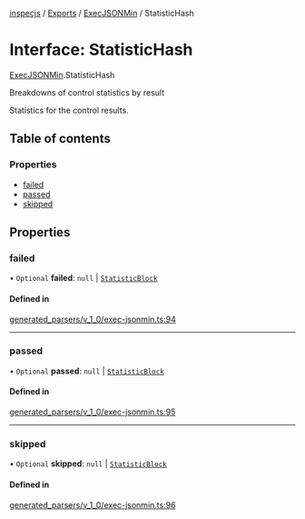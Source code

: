 [inspecjs](../README.md) / [Exports](../modules.md) / [ExecJSONMin](../modules/ExecJSONMin.md) / StatisticHash

# Interface: StatisticHash

[ExecJSONMin](../modules/ExecJSONMin.md).StatisticHash

Breakdowns of control statistics by result

Statistics for the control results.

## Table of contents

### Properties

- [failed](ExecJSONMin.StatisticHash.md#failed)
- [passed](ExecJSONMin.StatisticHash.md#passed)
- [skipped](ExecJSONMin.StatisticHash.md#skipped)

## Properties

### failed

• `Optional` **failed**: ``null`` \| [`StatisticBlock`](ExecJSONMin.StatisticBlock.md)

#### Defined in

[generated_parsers/v_1_0/exec-jsonmin.ts:94](https://github.com/mitre/heimdall2/blob/23640835/libs/inspecjs/src/generated_parsers/v_1_0/exec-jsonmin.ts#L94)

___

### passed

• `Optional` **passed**: ``null`` \| [`StatisticBlock`](ExecJSONMin.StatisticBlock.md)

#### Defined in

[generated_parsers/v_1_0/exec-jsonmin.ts:95](https://github.com/mitre/heimdall2/blob/23640835/libs/inspecjs/src/generated_parsers/v_1_0/exec-jsonmin.ts#L95)

___

### skipped

• `Optional` **skipped**: ``null`` \| [`StatisticBlock`](ExecJSONMin.StatisticBlock.md)

#### Defined in

[generated_parsers/v_1_0/exec-jsonmin.ts:96](https://github.com/mitre/heimdall2/blob/23640835/libs/inspecjs/src/generated_parsers/v_1_0/exec-jsonmin.ts#L96)
